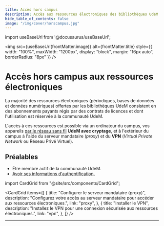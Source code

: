 ```yaml
---
title: Accès hors campus
description: Accès aux ressources électroniques des bibliothèques UdeM via le proxy ou VPN.
hide_table_of_contents: false
image: "/img/cover/horscampus.jpg"
---
```


import useBaseUrl from '@docusaurus/useBaseUrl';

<img 
  src={useBaseUrl(frontMatter.image)} 
  alt={frontMatter.title} 
  style={{
    width: "100%",
    maxWidth: "1200px",
    display: "block",
    margin: "16px auto",
    borderRadius: "8px"
  }} 
/>


# Accès hors campus aux ressources électroniques

La majorité des ressources électroniques (périodiques, bases de données et données numériques) offertes par les bibliothèques UdeM consistent en des abonnements payants régis par des contrats de licences et dont l'utilisation est réservée à la communauté UdeM.

L'accès à ces ressources est possible via un ordinateur du campus, vos appareils [par le réseau sans fil](reseau) **UdeM avec cryptage**, et à l'extérieur du campus à l'aide du serveur mandataire (*proxy*) et du **VPN** (*Virtual Private Network* ou Réseau Privé Virtuel).

## Préalables

- Être membre actif de la communauté UdeM.
- [Avoir ses informations d'authentification.](authentification)

import CardGrid from "@site/src/components/CardGrid";

<CardGrid
  items={[
    {
      title: "Configurer le serveur mandataire (proxy)",
      description: "Configurez votre accès au serveur mandataire pour accéder aux ressources électroniques.",
      link: "proxy",
    },
    {
      title: "Installer le VPN",
      description: "Installez le VPN pour une connexion sécurisée aux ressources électroniques.",
      link: "vpn",
    },
  ]}
/>

---

